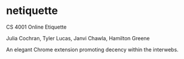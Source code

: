 netiquette
==========

CS 4001 Online Etiquette

Julia Cochran, Tyler Lucas, Janvi Chawla, Hamilton Greene

An elegant Chrome extension promoting decency within the interwebs.